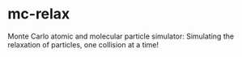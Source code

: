 # mc-relax
Monte Carlo atomic and molecular particle simulator: Simulating the relaxation of particles, one collision at a time!
